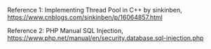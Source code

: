 
Reference 1: Implementing Thread Pool in C++ by sinkinben, https://www.cnblogs.com/sinkinben/p/16064857.html

Reference 2: PHP Manual SQL Injection, https://www.php.net/manual/en/security.database.sql-injection.php